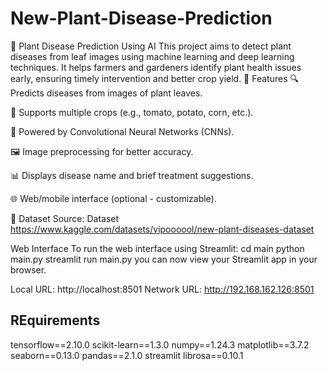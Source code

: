 # New-Plant-Disease-Prediction
🌿 Plant Disease Prediction Using AI
This project aims to detect plant diseases from leaf images using machine learning and deep learning techniques. It helps farmers and gardeners identify plant health issues early, ensuring timely intervention and better crop yield.
📌 Features
🔍 Predicts diseases from images of plant leaves.

🌱 Supports multiple crops (e.g., tomato, potato, corn, etc.).

🧠 Powered by Convolutional Neural Networks (CNNs).

🖼️ Image preprocessing for better accuracy.

📊 Displays disease name and brief treatment suggestions.

🌐 Web/mobile interface (optional - customizable).

🧪 Dataset
Source: Dataset https://www.kaggle.com/datasets/vipoooool/new-plant-diseases-dataset

Web Interface 
To run the web interface using Streamlit:
cd main
python main.py
streamlit run main.py
you can now view your Streamlit app in your browser.

  Local URL: http://localhost:8501
  Network URL: http://192.168.162.126:8501

  ## REquirements
  tensorflow==2.10.0
scikit-learn==1.3.0
numpy==1.24.3
matplotlib==3.7.2
seaborn==0.13.0
pandas==2.1.0
streamlit
librosa==0.10.1

  
